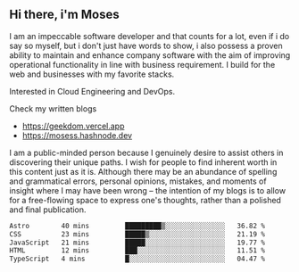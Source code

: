## Hi there, i'm Moses

I am an impeccable software developer and that counts for a lot, even if i do say so myself, but i don't just have words to show, i also possess a proven ability to maintain and enhance company software with the aim of improving operational functionality in line with business requirement. I build for the web and businesses with my favorite stacks.

Interested in Cloud Engineering and DevOps.

Check my written blogs
- https://geekdom.vercel.app
- https://mosess.hashnode.dev
  
I am a public-minded person because I genuinely desire to assist others in discovering their unique paths. I wish for people to find inherent worth in this content just as it is. Although there may be an abundance of spelling and grammatical errors, personal opinions, mistakes, and moments of insight where I may have been wrong – the intention of my blogs is to allow for a free-flowing space to express one's thoughts, rather than a polished and final publication.
<!--START_SECTION:waka-->

```txt
Astro        40 mins         █████████▒░░░░░░░░░░░░░░░   36.82 %
CSS          23 mins         █████▒░░░░░░░░░░░░░░░░░░░   21.19 %
JavaScript   21 mins         █████░░░░░░░░░░░░░░░░░░░░   19.77 %
HTML         12 mins         ███░░░░░░░░░░░░░░░░░░░░░░   11.51 %
TypeScript   4 mins          █░░░░░░░░░░░░░░░░░░░░░░░░   04.47 %
```

<!--END_SECTION:waka-->
